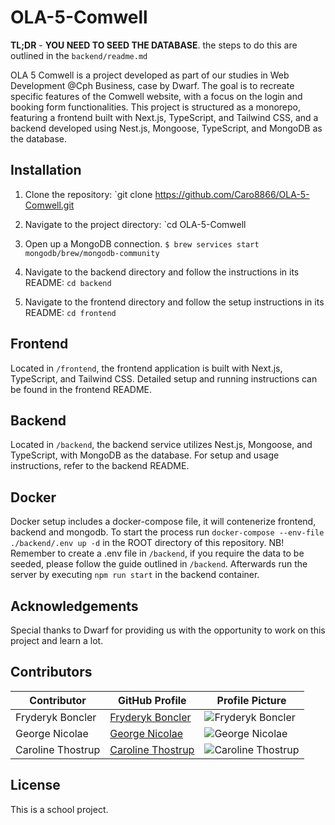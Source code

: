 # OLA-5-Comwell

**TL;DR** - **YOU NEED TO SEED THE DATABASE**. the steps to do this are outlined in the `backend/readme.md`

OLA 5 Comwell is a project developed as part of our studies in Web Development @Cph Business, case by Dwarf. The goal is to recreate specific features of the Comwell website, with a focus on the login and booking form functionalities. This project is structured as a monorepo, featuring a frontend built with Next.js, TypeScript, and Tailwind CSS, and a backend developed using Nest.js, Mongoose, TypeScript, and MongoDB as the database.

## Installation

1. Clone the repository: `git clone https://github.com/Caro8866/OLA-5-Comwell.git

2. Navigate to the project directory: `cd OLA-5-Comwell

3. Open up a MongoDB connection. `$ brew services start mongodb/brew/mongodb-community`

4. Navigate to the backend directory and follow the instructions in its README: `cd backend`

5. Navigate to the frontend directory and follow the setup instructions in its README: `cd frontend`

## Frontend

Located in `/frontend`, the frontend application is built with Next.js, TypeScript, and Tailwind CSS. Detailed setup and running instructions can be found in the frontend README.

## Backend

Located in `/backend`, the backend service utilizes Nest.js, Mongoose, and TypeScript, with MongoDB as the database. For setup and usage instructions, refer to the backend README.

## Docker

Docker setup includes a docker-compose file, it will contenerize frontend, backend and mongodb. To start the process run `docker-compose --env-file ./backend/.env up -d` in the ROOT directory of this repository. NB! Remember to create a .env file in `/backend`, if you require the data to be seeded, please follow the guide outlined in `/backend`. Afterwards run the server by executing `npm run start` in the backend container.

## Acknowledgements

Special thanks to Dwarf for providing us with the opportunity to work on this project and learn a lot.

## Contributors

| Contributor       | GitHub Profile                                   | Profile Picture                                                             |
| ----------------- | ------------------------------------------------ | --------------------------------------------------------------------------- |
| Fryderyk Boncler  | [Fryderyk Boncler](https://github.com/relcnob)   | <img src="https://github.com/relcnob.png?size=80" alt="Fryderyk Boncler">   |
| George Nicolae    | [George Nicolae](https://github.com/ngeorge07)   | <img src="https://github.com/ngeorge07.png?size=80" alt="George Nicolae">   |
| Caroline Thostrup | [Caroline Thostrup](https://github.com/caro8866) | <img src="https://github.com/caro8866.png?size=80" alt="Caroline Thostrup"> |

## License

This is a school project.
